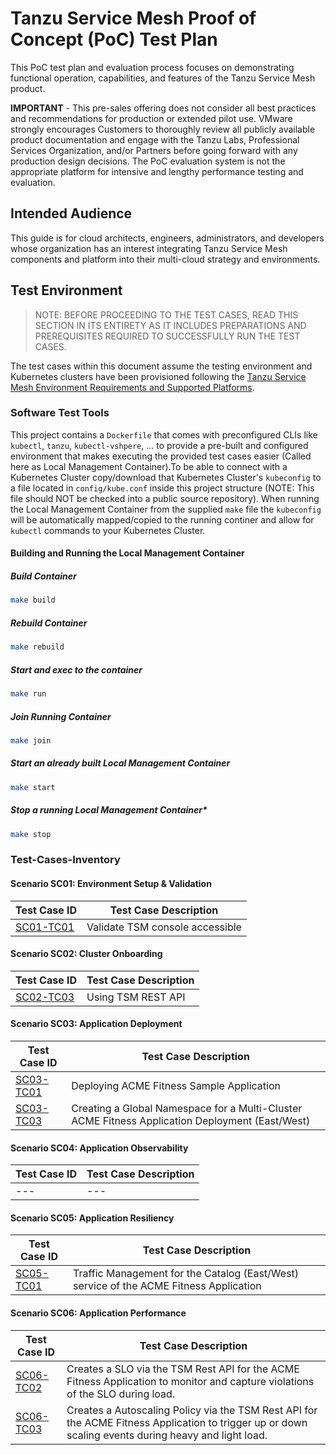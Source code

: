 # Tanzu Service Mesh Proof of Concept (PoC) Test Plan

This PoC test plan and evaluation process focuses on demonstrating functional operation, capabilities, and features of the Tanzu Service Mesh product.

**IMPORTANT** - This pre-sales offering does not consider all best practices and recommendations for production or extended pilot use.  VMware strongly encourages Customers to thoroughly review all publicly available product documentation and engage with the Tanzu Labs, Professional Services Organization, and/or Partners before going forward with any production design decisions. The PoC evaluation system is not the appropriate platform for intensive and lengthy performance testing and evaluation.

## Intended Audience

This guide is for cloud architects, engineers, administrators, and developers whose organization has an interest integrating Tanzu Service Mesh components and platform into their multi-cloud strategy and environments.

## Test Environment

>NOTE: BEFORE PROCEEDING TO THE TEST CASES, READ THIS SECTION IN ITS ENTIRETY AS IT INCLUDES PREPARATIONS AND PREREQUISITES REQUIRED TO SUCCESSFULLY RUN THE TEST CASES.

The test cases within this document assume the testing environment and Kubernetes clusters have been provisioned following the [Tanzu Service Mesh Environment Requirements and Supported Platforms](https://docs.vmware.com/en/VMware-Tanzu-Service-Mesh/services/tanzu-service-mesh-environment-requirements-and-supported-platforms/GUID-D0B939BE-474E-4075-9A65-3D72B5B9F237.html#workload-cluster-resource-requirements-0).

### Software Test Tools

This project contains a `Dockerfile` that comes with preconfigured CLIs like `kubectl`, `tanzu`, `kubectl-vshpere`, ... to provide a pre-built and configured environment that makes executing the provided test cases easier (Called here as Local Management Container).To be able to connect with a Kubernetes Cluster copy/download that Kubernetes Cluster's `kubeconfig` to a file located in `config/kube.conf` inside this project structure (NOTE: This file should NOT be checked into a public source repository). When running the Local Management Container from the supplied `make` file the `kubeconfig` will be automatically mapped/copied to the running continer and allow for `kubectl` commands to your Kubernetes Cluster.

#### Building and Running the Local Management Container

##### Build Container

```sh
make build
```

##### Rebuild Container

```sh
make rebuild
```

##### Start and exec to the container

```sh
make run
```

##### Join Running Container

```sh
make join
```

##### Start an already built Local Management Container

```sh
make start
```

##### Stop a running Local Management Container*

```sh
make stop
```

### Test-Cases-Inventory

#### Scenario SC01: Environment Setup & Validation

Test Case ID | Test Case Description |
--- | --- |
[SC01-TC01](scenarios/sc01-environment-setup/sc01-tc01-validate-tsm-console.md) | Validate TSM console accessible |

#### Scenario SC02: Cluster Onboarding

Test Case ID | Test Case Description |
--- | --- |
[SC02-TC03](scenarios/sc02-cluster-onboarding/sc02-tc03-onboard-tsm-api.md) | Using TSM REST API |

#### Scenario SC03: Application Deployment

Test Case ID | Test Case Description |
--- | --- |
[SC03-TC01](scenarios/sc03-application-deployment/sc03-tc01-acme-fitness-application.md) | Deploying ACME Fitness Sample Application |
[SC03-TC03](scenarios/sc03-application-deployment/sc03-tc03-acme-fitness-gns-api.md) | Creating a Global Namespace for a Multi-Cluster ACME Fitness Application Deployment (East/West) |

#### Scenario SC04: Application Observability

Test Case ID | Test Case Description |
--- | --- |
--- | --- |

#### Scenario SC05: Application Resiliency

Test Case ID | Test Case Description |
--- | --- |
[SC05-TC01](scenarios/sc05-application-resiliency/sc05-tc01-traffic-management-api.md) | Traffic Management for the Catalog (East/West) service of the ACME Fitness Application |

#### Scenario SC06: Application Performance

Test Case ID | Test Case Description |
--- | --- |
[SC06-TC02](scenarios/sc06-application-performance/sc06-tc02-service-slo-api.md) | Creates a SLO via the TSM Rest API for the ACME Fitness Application to monitor and capture violations of the SLO during load. |
[SC06-TC03](scenarios/sc06-application-performance/sc06-tc03-service-autoscaling.md) | Creates a Autoscaling Policy via the TSM Rest API for the ACME Fitness Application to trigger up or down scaling events during heavy and light load. |
